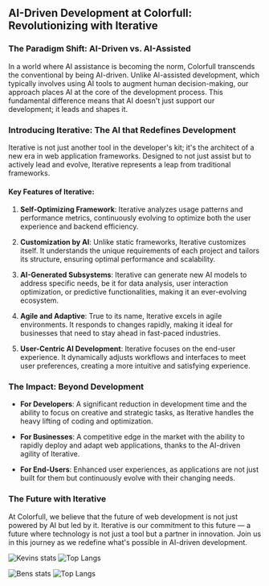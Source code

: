 ## AI-Driven Development at Colorfull: Revolutionizing with Iterative

### The Paradigm Shift: AI-Driven vs. AI-Assisted
In a world where AI assistance is becoming the norm, Colorfull transcends the conventional by being AI-driven. Unlike AI-assisted development, which typically involves using AI tools to augment human decision-making, our approach places AI at the core of the development process. This fundamental difference means that AI doesn't just support our development; it leads and shapes it.

### Introducing Iterative: The AI that Redefines Development
Iterative is not just another tool in the developer's kit; it's the architect of a new era in web application frameworks. Designed to not just assist but to actively lead and evolve, Iterative represents a leap from traditional frameworks.

#### Key Features of Iterative:

1. **Self-Optimizing Framework**: Iterative analyzes usage patterns and performance metrics, continuously evolving to optimize both the user experience and backend efficiency.
   
2. **Customization by AI**: Unlike static frameworks, Iterative customizes itself. It understands the unique requirements of each project and tailors its structure, ensuring optimal performance and scalability.

3. **AI-Generated Subsystems**: Iterative can generate new AI models to address specific needs, be it for data analysis, user interaction optimization, or predictive functionalities, making it an ever-evolving ecosystem.

4. **Agile and Adaptive**: True to its name, Iterative excels in agile environments. It responds to changes rapidly, making it ideal for businesses that need to stay ahead in fast-paced industries.

5. **User-Centric AI Development**: Iterative focuses on the end-user experience. It dynamically adjusts workflows and interfaces to meet user preferences, creating a more intuitive and satisfying experience.

### The Impact: Beyond Development

- **For Developers**: A significant reduction in development time and the ability to focus on creative and strategic tasks, as Iterative handles the heavy lifting of coding and optimization.
  
- **For Businesses**: A competitive edge in the market with the ability to rapidly deploy and adapt web applications, thanks to the AI-driven agility of Iterative.

- **For End-Users**: Enhanced user experiences, as applications are not just built for them but continuously evolve with their changing needs.

### The Future with Iterative

At Colorfull, we believe that the future of web development is not just powered by AI but led by it. Iterative is our commitment to this future — a future where technology is not just a tool but a partner in innovation. Join us in this journey as we redefine what's possible in AI-driven development.

![Kevins stats](https://github-readme-stats-git-main-kevmok.vercel.app/api?username=kevmok&count_private=true&theme=radical&hide=issues&hide_rank=true&show=reviews,prs_merged_percentage)
![Top Langs](https://github-readme-stats-git-main-kevmok.vercel.app/api/top-langs/?username=kevmok&layout=compact&theme=tokyonight)

![Bens stats](https://github-readme-stats-git-main-kevmok.vercel.app/api?username=B2gdevs&count_private=true&theme=radical&hide=issues&hide_rank=true&show=reviews,prs_merged_percentage)
![Top Langs](https://github-readme-stats-git-main-kevmok.vercel.app/api/top-langs/?username=kevmok&layout=compact&theme=tokyonight)



